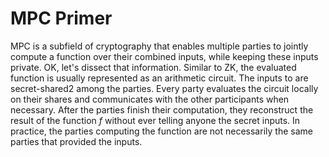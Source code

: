 # MPC Primer

MPC is a subfield of cryptography that enables multiple parties to jointly compute a function over their combined inputs, while keeping these inputs private.
OK, let's dissect that information. Similar to ZK, the evaluated function is usually represented as an arithmetic circuit. The inputs to are secret-shared2 among the parties. Every party evaluates the circuit locally on their shares and communicates with the other participants when necessary. After the parties finish their computation, they reconstruct the result of the function $f$ without ever telling anyone the secret inputs. In practice, the parties computing the function are not necessarily the same parties that provided the inputs.
